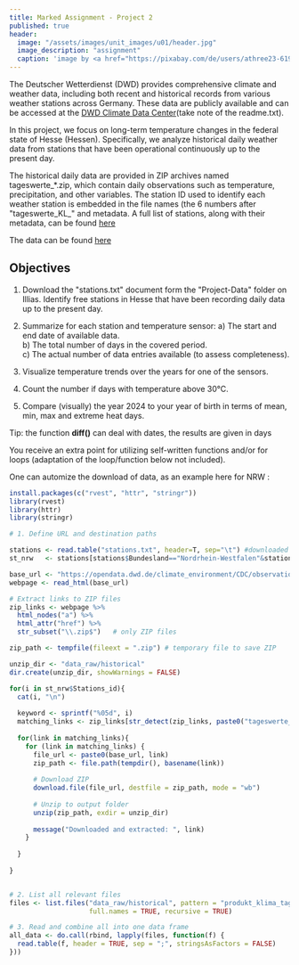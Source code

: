 ```yaml
---
title: Marked Assignment - Project 2
published: true
header:
  image: "/assets/images/unit_images/u01/header.jpg"
  image_description: "assignment"
  caption: 'image by <a href="https://pixabay.com/de/users/athree23-6195572/?utm_source=link-attribution&utm_medium=referral&utm_campaign=image&utm_content=4855963">Adrian</a> on <a href="https://pixabay.com/de//?utm_source=link-attribution&utm_medium=referral&utm_campaign=image&utm_content=4855963">Pixabay</a>'
---
```

<!--
*This marked assignment must be submitted by 9th of June 2025.*
-->

The Deutscher Wetterdienst (DWD) provides comprehensive climate and weather data, including both recent and historical records from various weather stations across Germany. These data are publicly available and can be accessed at the [DWD Climate Data Center](https://opendata.dwd.de/)(take note of the readme.txt).

In this project, we focus on long-term temperature changes in the federal state of Hesse (Hessen). Specifically, we analyze historical daily weather data from stations that have been operational continuously up to the present day. 

The historical daily data are provided in ZIP archives named tageswerte_*.zip, which contain daily observations such as temperature, precipitation, and other variables. The station ID used to identify each weather station is embedded in the file names (the 6 numbers after "tageswerte_KL_" and metadata. A full list of stations, along with their metadata, can be found [here](https://opendata.dwd.de/climate_environment/CDC/observations_germany/climate/daily/kl/historical/KL_Tageswerte_Beschreibung_Stationen.txt)

The data can be found [here](https://opendata.dwd.de/climate_environment/CDC/observations_germany/climate/daily/kl/historical/)

## Objectives

1) Download the "stations.txt" document form the "Project-Data" folder on Illias. Identify free stations in Hesse that have been recording daily data up to the present day.  
2) Summarize for each station and temperature sensor:
 a) The start and end date of available data.  
 b) The total number of days in the covered period.  
 c) The actual number of data entries available (to assess completeness).  

3) Visualize temperature trends over the years for one of the sensors.  
4) Count the number if days with temperature above 30°C.  
5) Compare (visually) the year 2024 to your year of birth in terms of mean, min, max and extreme heat days.  




Tip: the function **diff()** can deal with dates, the results are given in days

You receive an extra point for utilizing self-written functions and/or for loops (adaptation of the loop/function below not included).

One can automize the download of data, as an example here for NRW :

```r
install.packages(c("rvest", "httr", "stringr"))
library(rvest)
library(httr)
library(stringr)

# 1. Define URL and destination paths

stations <- read.table("stations.txt", header=T, sep="\t") #downloaded from the DWD page
st_nrw   <- stations[stations$Bundesland=="Nordrhein-Westfalen"&stations$Abgabe=="Frei",]

base_url <- "https://opendata.dwd.de/climate_environment/CDC/observations_germany/climate/daily/kl/historical/"
webpage <- read_html(base_url)

# Extract links to ZIP files
zip_links <- webpage %>%
  html_nodes("a") %>%
  html_attr("href") %>%
  str_subset("\\.zip$")   # only ZIP files

zip_path <- tempfile(fileext = ".zip") # temporary file to save ZIP

unzip_dir <- "data_raw/historical"
dir.create(unzip_dir, showWarnings = FALSE)

for(i in st_nrw$Stations_id){
  cat(i, "\n")
  
  keyword <- sprintf("%05d", i)
  matching_links <- zip_links[str_detect(zip_links, paste0("tageswerte_KL_",keyword,"_"))]
  
  for(link in matching_links){
    for (link in matching_links) {
      file_url <- paste0(base_url, link)
      zip_path <- file.path(tempdir(), basename(link))
      
      # Download ZIP
      download.file(file_url, destfile = zip_path, mode = "wb")
      
      # Unzip to output folder
      unzip(zip_path, exdir = unzip_dir)
      
      message("Downloaded and extracted: ", link)
    } 
    
  }
  
}


# 2. List all relevant files
files <- list.files("data_raw/historical", pattern = "produkt_klima_tag.*\\.txt$", 
                    full.names = TRUE, recursive = TRUE)

# 3. Read and combine all into one data frame
all_data <- do.call(rbind, lapply(files, function(f) {
  read.table(f, header = TRUE, sep = ";", stringsAsFactors = FALSE)
}))
```


<!--
On 23 February there will be federal elections in Germany. We will take this as an opportunity to process the data on the last election (2021) provided by the Federal Electoral Administration in our Project 2.


## A short background information for students outside Germany:

The German Bundestag is elected according to the so-called personalised proportional representation. Germany is divided into 299 electoral districts.  
1) First vote: The candidate who receives the relative majority of first votes in a electoral district becomes a direct mandate and moves directly into the Bundestag provided that the proportion of second votes allows this.  
2) Second vote: This determines the party-political composition of the Bundestag. Each party draws up a list of candidates at state level (state list). The parties that either receive at least 5% of the second vote or win at least 3 direct mandates (‘basic mandate clause’) take part in the distribution of seats. If a party wins more direct mandates (first vote) in a federal state than the total number of seats it would be entitled to according to the proportion of second votes, there were so-called overhang mandates until the 2023 reform - i.e. seats that were not balanced out by the proportion of second votes. To compensate for this advantage, equalising seats were introduced, i.e. the other parties were given additional seats to restore the majority balance. Since the 2023 electoral law reform, direct mandates only count if they are covered by the second votes. This means that a party can no longer retain additional direct mandates if it receives fewer seats overall. Independent candidates without association with a party continue to retain their seat in the Bundestag.
{: .notice--info}

The results of the last Bundestag election (2021), structural data of the electoral districts and geometries of the electoral districts are provided by the **Bundeswahlleiterin here (© Die Bundeswahlleiterin, Wiesbaden 2024)**. The following parties are currently represented in the Bundestag: SPD, CDU, Greens, FDP, AfD, CSU, Die Linke, SSW. The latter is a party of national minorities that is not taken into account for the following task.

## Your task
Your task is to calculate, for the country assigned to you (see data set: Assigned_state)
1) the voter turnout (ratio of **number of votes** to the number of **eligible voters**) for the individual electoral districts and in total. The total and average voter turnout should be set against that of the previous election and presented in an appealing way.  
2) To discuss graphically whether the percentage of *second votes* of SPD, Greens, FDP, Die Linke and CDU/CSU 2021 are related to the following structural data:  
2a) the population  
2b) % of foreigners in the population  
2c) disposable income per household  
Please note that although the CDU and CSU are independent parties, they act as so-called sister parties in the Bundestag and votes that fall to these two parties must be added together. Additionally, the data was prepared to be readable across systems.
```{r}
parties <- c("CDU", "CSU", "AfD","FDP", "DIE LINKE","SPD","GRUeNE")
```
3) Voluntary extra task (improvement by max. 1.5 grade points): provide a map with the voter turnout per constituency.
Tip: it might be necessary to define the data types while reading in the data via *colClasses* (see help of read.csv). The the number of district should be a character.

## Provided data
You can find all the necessary data in the ‘Project II’ folder on Ilias. 

The data set ‘kerg2.csv’ contains the results for different types of areas (federal, state, constituency) for **first and second** votes as well as first explanatory lines. You will find this data set in the ‘original’ folder.  There you will also find shape files that are relevant for task 3.   

To simplify things, the data sets have already been partially prepared for you in the ‘Datapreperation_by_LH’ script:
1) The first explanatory lines have been deleted from kerg2.csv
2) Data entries have been translated into English, Umlaute were removed from the names of the parties
3) Columns have been reduced to the essentials
4) The original data set has been split into the actual votes (prepared/VoteCounts.csv) and information on the number of votes cast (prepared/NoResults.csv)
5) Reduced structural data can be found in prepared/structure.csv

All data was taken from the [open-data of the Bundeswahlleiterin](https://www.bundeswahlleiterin.de/bundestagswahlen/2021/ergebnisse/opendata.html)(© Die Bundeswahlleiterin, Wiesbaden 2024)

### Table 1: `prepared/VoteCounts.csv`

| Column              | Explanation                                                                |
|---------------------|--------------------------------------------------------------------------|
| Type_of_Territory  | Type of territory (state, electoral district)                            |
| Number_of_district | ID number of electoral district                                         |
| Name               | Name of the territory                                                   |
| Level              | Type of superordinate area (BUND, LAND)                                 |
| Type               | Whether the sum refers to the number of eligible voters, votes cast, invalid votes, valid votes, etc. |
| First_or_Second    | Whether the sum refers to the first or the second vote                 |
| Sum_2021           | Total number of votes in 2021                                          |
| Sum_2017           | Total number of votes in 2017                                          |

---

### Table 2: `prepared/Results.csv`

| Column              | Explanation                                        |
|---------------------|--------------------------------------------------|
| Number_of_district | ID number of electoral district                   |
| Name               | Name of the electoral district                     |
| Party_or_Person    | Name of the party or independent candidate         |
| First_or_Second    | Whether the sum refers to the first or second vote |
| Sum_2021           | Total number of votes in 2021                      |
| Sum_2017           | Total number of votes in 2017                      |

---

### Table 3: `prepared/structure.csv`

| Column                      | Explanation                                                                 |
|-----------------------------|-----------------------------------------------------------------------------|
| State                       | Name of the state                                                          |
| Number_of_district          | ID number of electoral district                                           |
| Name                        | Name of the electoral district                                             |
| Total_population_in_tsd     | Population in thousands                                                   |
| Percentage_of_foreigners    | Percentage of people who are not German within the meaning of Article 116 (1) of the GG. |
| Disposable_income_pP        | Disposable income (Euro per head)                                         |


### Please submit your project folder as zip until 13.03.2025 in Ilias
-->